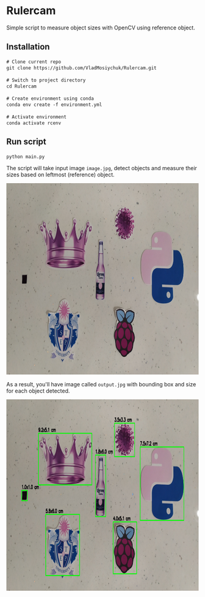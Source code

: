 # Rulercam
Simple script to measure object sizes with OpenCV using reference object.

## Installation

```console
# Clone current repo
git clone https://github.com/VladMosiychuk/Rulercam.git

# Switch to project directory
cd Rulercam

# Create environment using conda
conda env create -f environment.yml

# Activate environment
conda activate rcenv
```

## Run script

```console
python main.py
```

The script will take input image `image.jpg`, detect objects and measure their sizes based on leftmost (reference) object.

<img src="input.jpg" height="500px"></img>

As a result, you'll have image called `output.jpg` with bounding box and size for each object detected. 

<img src="output.jpg" height="500px"></img>
